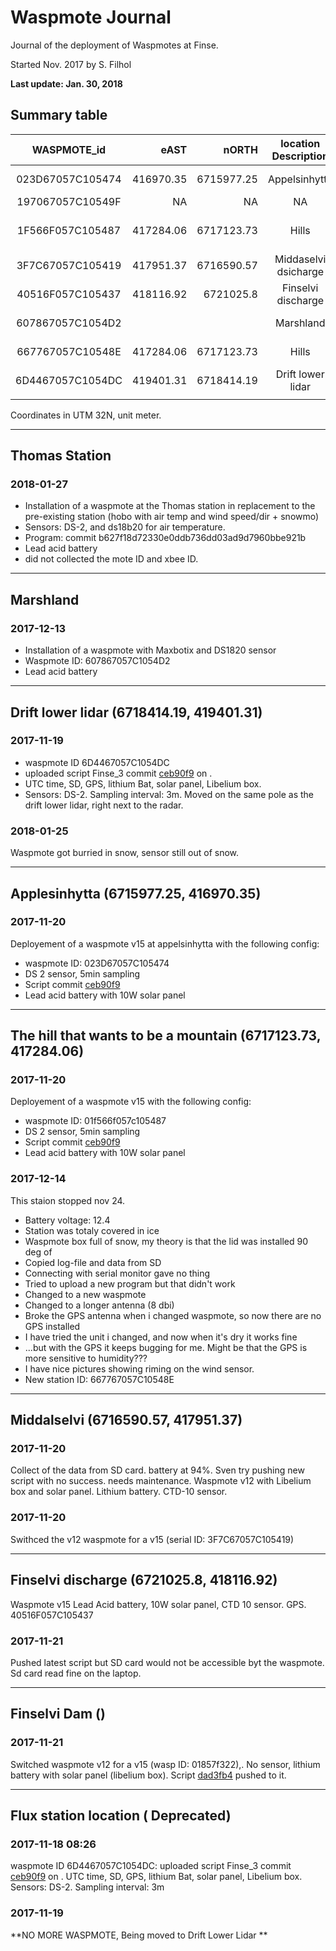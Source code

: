 # Waspmote Journal

Journal of the deployment of Waspmotes at Finse. 

Started Nov. 2017 by S. Filhol

**Last update: Jan. 30, 2018**

## Summary table



|   WASPMOTE_id    |      eAST |      nORTH | location Description |             time-period |
| :--------------: | --------: | ---------: | :------------------: | ----------------------: |
| 023D67057C105474 | 416970.35 | 6715977.25 |    Appelsinhytta     |      21/11/2017 - today |
| 197067057C10549F |        NA |         NA |          NA          |                         |
| 1F566F057C105487 | 417284.06 | 6717123.73 |        Hills         | 21/11/2017 - 24/11/2017 |
| 3F7C67057C105419 | 417951.37 | 6716590.57 | Middaselvi dsicharge |                         |
| 40516F057C105437 | 418116.92 |  6721025.8 |  Finselvi discharge  |                         |
| 607867057C1054D2 |           |            |      Marshland       |        13/12/2017-today |
| 667767057C10548E | 417284.06 | 6717123.73 |        Hills         |      14/12/2017 - Today |
| 6D4467057C1054DC | 419401.31 | 6718414.19 |  Drift lower lidar   |                         |
|                  |           |            |                      |                         |

Coordinates in UTM 32N, unit meter.

---

## Thomas Station

### 2018-01-27

 - Installation of a waspmote at the Thomas station in replacement to the pre-existing station (hobo with air temp and wind speed/dir + snowmo)
 - Sensors: DS-2, and ds18b20 for air temperature. 
 - Program: commit b627f18d72330e0ddb736dd03ad9d7960bbe921b
 - Lead acid battery
 - did not collected the mote ID and xbee ID. 

---

## Marshland

### 2017-12-13

- Installation of a waspmote with Maxbotix and DS1820 sensor
- Waspmote ID: 607867057C1054D2
- Lead acid battery




---

## Drift lower lidar (6718414.19, 419401.31) 

### 2017-11-19

- waspmote ID 6D4467057C1054DC 
- uploaded script Finse_3 commit  [ceb90f9](https://github.com/spectraphilic/wasp_sketches/commit/ceb90f985209c339bfe596dd1aee61f71033df72) on . 
- UTC time, SD, GPS, lithium Bat, solar panel, Libelium box. 
- Sensors: DS-2. Sampling interval: 3m. Moved on the same pole as the drift lower lidar, right next to the radar. 


### 2018-01-25

Waspmote got burried in snow, sensor still out of snow.

------

## Applesinhytta (6715977.25, 416970.35)	

### 2017-11-20

Deployement of a waspmote v15 at appelsinhytta with the following config:

- waspmote ID: 023D67057C105474
- DS 2 sensor, 5min sampling
- Script commit [ceb90f9](https://github.com/spectraphilic/wasp_sketches/commit/ceb90f985209c339bfe596dd1aee61f71033df72)
- Lead acid battery with 10W solar panel


------

## The hill that wants to be a mountain (6717123.73, 417284.06)

### 2017-11-20

Deployement of a waspmote v15 with the following config:

- waspmote ID: 01f566f057c105487
- DS 2 sensor, 5min sampling
- Script commit [ceb90f9](https://github.com/spectraphilic/wasp_sketches/commit/ceb90f985209c339bfe596dd1aee61f71033df72)
- Lead acid battery with 10W solar panel

### 2017-12-14

This staion stopped nov 24. 
 - Battery voltage: 12.4
 - Station was totaly covered in ice
 - Waspmote box full of snow, my theory is that the lid was installed 90 deg of
 - Copied log-file and data from SD
 - Connecting with serial monitor gave no thing
 - Tried to upload a new program but that didn't work
 - Changed to a new waspmote
 - Changed to a longer antenna (8 dbi)
 - Broke the GPS antenna when i changed waspmote, so now there are no GPS installed
 - I have tried the unit i changed, and now when it's dry it works fine
 - ...but with the GPS it keeps bugging for me. Might be that the GPS is more sensitive to humidity???
 - I have nice pictures showing riming on the wind sensor.
 - New station ID: 667767057C10548E


------

## Middalselvi (6716590.57, 417951.37)

### 2017-11-20

Collect of the data from SD card. battery at 94%. Sven try pushing new script with no success. needs maintenance. Waspmote v12 with Libelium box and solar panel. Lithium battery. CTD-10 sensor.

### 2017-11-20

Swithced the v12 waspmote for a v15 (serial ID: 3F7C67057C105419) 

------

## Finselvi discharge (6721025.8, 418116.92)

Waspmote v15 Lead Acid battery, 10W solar panel, CTD 10 sensor. GPS. 40516F057C105437

### 2017-11-21

Pushed latest script but SD card would not be accessible byt the waspmote. Sd card read fine on the laptop. 

------

## Finselvi Dam ()

### 2017-11-21

Switched waspmote v12 for a v15 (wasp ID: 01857f322),. No sensor, lithium battery with solar panel (libelium box). Script [dad3fb4](https://github.com/spectraphilic/wasp_sketches/commit/dad3fb407ec0cb60f96c1c493ae6eb938b39006b) pushed to it.



------

## Flux station location ( Deprecated)

### 2017-11-18 08:26

waspmote ID 6D4467057C1054DC: uploaded script Finse_3 commit  [ceb90f9](https://github.com/spectraphilic/wasp_sketches/commit/ceb90f985209c339bfe596dd1aee61f71033df72) on . UTC time, SD, GPS, lithium Bat, solar panel, Libelium box. Sensors: DS-2. Sampling interval: 3m

### 2017-11-19

**NO MORE WASPMOTE, Being moved to Drift Lower Lidar **
